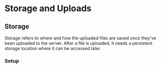 # Storage and Uploads

## Storage

Storage refers to where and how the uploaded files are saved once they've been uploaded to the server. After a file is uploaded, it needs a persistent storage location where it can be accessed later.

### Setup
